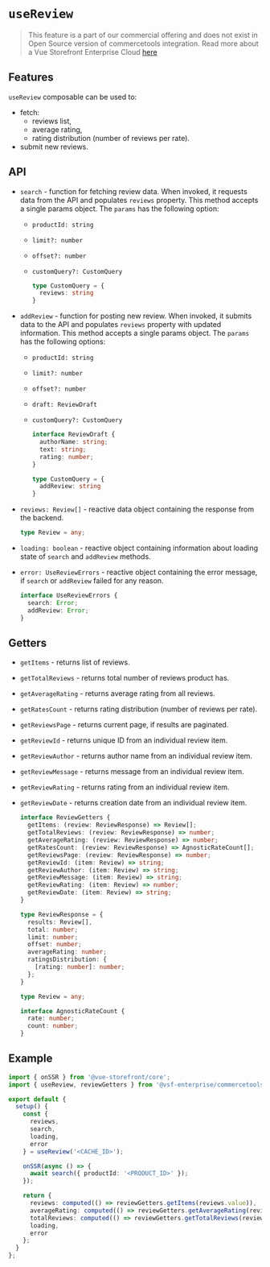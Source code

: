 # `useReview` <Badge text="Enterprise" type="info" />

> This feature is a part of our commercial offering and does not exist in Open Source version of commercetools integration. Read more about a Vue Storefront Enterprise Cloud [here](https://www.vuestorefront.io/enterprise)

## Features

`useReview` composable can be used to:

* fetch:
    * reviews list,
    * average rating,
    * rating distribution (number of reviews per rate).
* submit new reviews.

## API

- `search` - function for fetching review data. When invoked, it requests data from the API and populates `reviews` property. This method accepts a single params object. The `params` has the following option:

  - `productId: string`

  - `limit?: number`

  - `offset?: number`

  - `customQuery?: CustomQuery`

    ```typescript
    type CustomQuery = {
      reviews: string
    }
    ```

- `addReview` - function for posting new review. When invoked, it submits data to the API and populates `reviews` property with updated information. This method accepts a single params object. The `params` has the following options:

  - `productId: string`

  - `limit?: number`

  - `offset?: number`

  - `draft: ReviewDraft`
  
  - `customQuery?: CustomQuery`

    ```typescript
    interface ReviewDraft {
      authorName: string;
      text: string;
      rating: number;
    }

    type CustomQuery = {
      addReview: string
    }
    ```

- `reviews: Review[]` - reactive data object containing the response from the backend.

  ```ts
  type Review = any;
  ```

- `loading: boolean` - reactive object containing information about loading state of `search` and `addReview` methods.

- `error: UseReviewErrors` - reactive object containing the error message, if `search` or `addReview` failed for any reason.

  ```ts
  interface UseReviewErrors {
    search: Error;
    addReview: Error;
  }
  ```

## Getters

- `getItems` - returns list of reviews.

- `getTotalReviews` - returns total number of reviews product has.

- `getAverageRating` - returns average rating from all reviews.

- `getRatesCount` - returns rating distribution (number of reviews per rate).

- `getReviewsPage` - returns current page, if results are paginated.

- `getReviewId` - returns unique ID from an individual review item.

- `getReviewAuthor` - returns author name from an individual review item.

- `getReviewMessage` - returns message from an individual review item.

- `getReviewRating` - returns rating from an individual review item.

- `getReviewDate` - returns creation date from an individual review item.

  ```typescript
  interface ReviewGetters {
    getItems: (review: ReviewResponse) => Review[];
    getTotalReviews: (review: ReviewResponse) => number;
    getAverageRating: (review: ReviewResponse) => number;
    getRatesCount: (review: ReviewResponse) => AgnosticRateCount[];
    getReviewsPage: (review: ReviewResponse) => number;
    getReviewId: (item: Review) => string;
    getReviewAuthor: (item: Review) => string;
    getReviewMessage: (item: Review) => string;
    getReviewRating: (item: Review) => number;
    getReviewDate: (item: Review) => string;
  }

  type ReviewResponse = {
    results: Review[],
    total: number;
    limit: number;
    offset: number;
    averageRating: number;
    ratingsDistribution: {
      [rating: number]: number;
    };
  }

  type Review = any;

  interface AgnosticRateCount {
    rate: number;
    count: number;
  }
  ```

## Example

```typescript
import { onSSR } from '@vue-storefront/core';
import { useReview, reviewGetters } from '@vsf-enterprise/commercetoolss';

export default {
  setup() {
    const {
      reviews,
      search,
      loading,
      error
    } = useReview('<CACHE_ID>');

    onSSR(async () => {
      await search({ productId: '<PRODUCT_ID>' });
    });

    return {
      reviews: computed(() => reviewGetters.getItems(reviews.value)),
      averageRating: computed(() => reviewGetters.getAverageRating(reviews.value)),
      totalReviews: computed(() => reviewGetters.getTotalReviews(reviews.value)),
      loading,
      error
    };
  }
};
```
